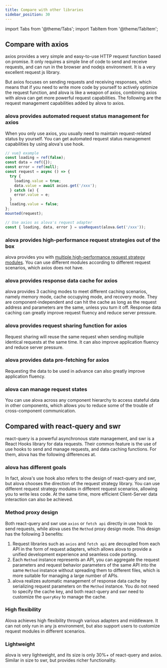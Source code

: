 ```yaml
---
title: Compare with other libraries
sidebar_position: 30
---
```


import Tabs from '@theme/Tabs';
import TabItem from '@theme/TabItem';

## Compare with axios

axios provides a very simple and easy-to-use HTTP request function based on promise. It only requires a simple line of code to send and receive requests, and can run in the browser and nodejs environment. It is a very excellent request js library.

But axios focuses on sending requests and receiving responses, which means that if you need to write more code by yourself to actively optimize the request function, and alova is like a weapon of axios, combining axios with alova can get more powerful request capabilities. The following are the request management capabilities added by alova to axios.

### alova provides automated request status management for axios

When you only use axios, you usually need to maintain request-related status by yourself. You can get automated request status management capabilities by using alova's use hook.

<Tabs>
<TabItem value="1" label="axios only">

```javascript
// vue3 example
const loading = ref(false);
const data = ref({});
const error = ref(null);
const request = async () => {
  try {
    loading.value = true;
    data.value = await axios.get('/xxx');
  } catch (e) {
    error.value = e;
  }
  loading.value = false;
};
mounted(request);
```

</TabItem>
<TabItem value="2" label="axios+alova">

```javascript
// Use axios as alova's request adapter
const { loading, data, error } = useRequest(alova.Get('/xxx'));
```

</TabItem>
</Tabs>

### alova provides high-performance request strategies out of the box

alova provides you with [multiple high-performance request strategy modules](/category/strategy). You can use different modules according to different request scenarios, which axios does not have.

### alova provides response data cache for axios

alova provides 3 caching modes to meet different caching scenarios, namely memory mode, cache occupying mode, and recovery mode. They are component-independent and can hit the cache as long as the request address and parameters are the same, unless you turn it off. Response data caching can greatly improve request fluency and reduce server pressure.

### alova provides request sharing function for axios

Request sharing will reuse the same request when sending multiple identical requests at the same time. It can also improve application fluency and reduce server pressure.

### alova provides data pre-fetching for axios

Requesting the data to be used in advance can also greatly improve application fluency.

### alova can manage request states

You can use alova across any component hierarchy to access stateful data in other components, which allows you to reduce some of the trouble of cross-component communication.

## Compared with react-query and swr

react-query is a powerful asynchronous state management, and swr is a React Hooks library for data requests. Their common feature is the use of use hooks to send and manage requests, and data caching functions. For them, alova has the following differences at.

### alova has different goals

In fact, alova's use hook also refers to the design of react-query and swr, but alova chooses the direction of the request strategy library. You can use different request strategy modules in different request scenarios, allowing you to write less code. At the same time, more efficient Client-Server data interaction can also be achieved.

### Method proxy design

Both react-query and swr use `axios` or `fetch api` directly in use hook to send requests, while alova uses the `Method` proxy design mode. This design has the following 3 benefits:

1. Request libraries such as `axios` and `fetch api` are decoupled from each API in the form of request adapters, which allows alova to provide a unified development experience and seamless code porting.
2. Each `Method` instance represents an API, you can aggregate the request parameters and request behavior parameters of the same API into the same `Method` instance without spreading them to different files, which is more suitable for managing a large number of APIs.
3. alova realizes automatic management of response data cache by serializing request parameters on the `Method` instance. You do not need to specify the cache key, and both react-query and swr need to customize the `queryKey` to manage the cache.

### High flexibility

Alova achieves high flexibility through various adapters and middleware. It can not only run in any js environment, but also support users to customize request modules in different scenarios.

### Lightweight

alova is very lightweight, and its size is only 30%+ of react-query and axios. Similar in size to swr, but provides richer functionality.
